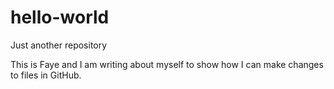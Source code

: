 # hello-world
Just another repository

This is Faye and I am writing about myself to show how I can make changes to files in GitHub.
